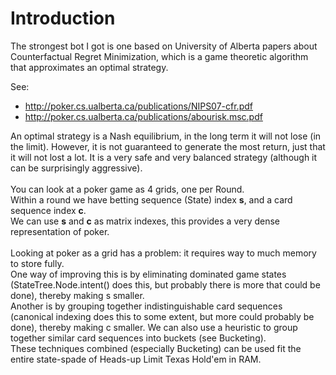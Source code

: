 # Introduction #

The strongest bot I got is one based on University of Alberta papers about Counterfactual Regret Minimization, which is a game theoretic algorithm that approximates an optimal strategy.<br>

See:<br>
<ul><li><a href='http://poker.cs.ualberta.ca/publications/NIPS07-cfr.pdf'>http://poker.cs.ualberta.ca/publications/NIPS07-cfr.pdf</a>
</li><li><a href='http://poker.cs.ualberta.ca/publications/abourisk.msc.pdf'>http://poker.cs.ualberta.ca/publications/abourisk.msc.pdf</a></li></ul>

An optimal strategy is a Nash equilibrium, in the long term it will not lose (in the limit). However, it is not guaranteed to generate the most return, just that it will not lost a lot.  It is a very safe and very balanced strategy (although it can be surprisingly aggressive).<br>
<br />
You can look at a poker game as 4 grids, one per Round.<br>
Within a round we have betting sequence (State) index <b>s</b>, and a card sequence index <b>c</b>. <br> We can use <b>s</b> and <b>c</b> as matrix indexes, this provides a very dense representation of poker.<br>
<br />
Looking at poker as a grid has a problem: it requires way to much memory to store fully.<br>
One way of improving this is by eliminating dominated game states (StateTree.Node.intent() does this, but probably there is more that could be done), thereby making s smaller.<br>
Another is by grouping together indistinguishable card sequences (canonical indexing does this to some extent, but more could probably be done), thereby making c smaller.  We can also use a heuristic to group together similar card sequences into buckets (see Bucketing).<br>
These techniques combined (especially Bucketing) can be used fit the entire state-spade of Heads-up Limit Texas Hold'em in RAM.